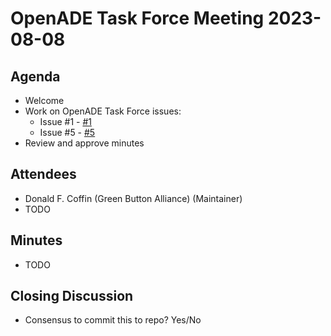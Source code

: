 # OpenADE Task Force Meeting 2023-08-08

## Agenda
* Welcome
* Work on OpenADE Task Force issues:
  * Issue #1 - [#1](https://github.com/GreenButtonAlliance/openADE-Task-Force/issues/1)
  * Issue #5 - [#5](https://github.com/GreenButtonAlliance/openADE-Task-Force/issues/5)
* Review and approve minutes

## Attendees
* Donald F. Coffin (Green Button Alliance) (Maintainer)
* TODO

## Minutes
* TODO

## Closing Discussion
* Consensus to commit this to repo? Yes/No